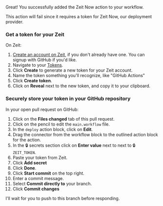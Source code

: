Great! You successfully added the Zeit Now action to your workflow.

This action will fail since it requires a token for Zeit Now, our deployment provider.

### Get a token for your Zeit

On Zeit:
1. [Create an account on Zeit](https://zeit.co/signup?next=%2Fdashboard), if you don't already have one. You can signup with GitHub if you'd like. 
1. Navigate to your [Tokens](https://zeit.co/account/tokens).
1. Click **Create** to generate a new token for your Zeit account.
1. Name the token something you'll recognize, like "GitHub Actions"
1. Click **Create token**.
1. Click on **Reveal** next to the new token, and copy it to your clipboard. 

### Securely store your token in your GitHub repository

In your open pull request on GitHub:
1. Click on the **Files changed** tab of this pull request.
1. Click on the pencil to edit the `main.workflow` file. 
1. In the `deploy` action block, click on **Edit**.
1. Drag the connector from the workflow block to the outlined action block for the action.
1. In the :lock: secrets section click on **Enter value** next to next to :lock: `ZEIT_TOKEN`.
1. Paste your token from Zeit.
1. Click **Add secret**
1. Click **Done**.
1. Click **Start commit** on the top right. 
1. Enter a commit message.
1. Select **Commit directly to** your branch.
1. Click **Commit changes**

I'll wait for you to push to this branch before responding. 